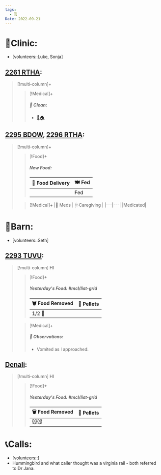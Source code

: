 ```yaml
---
tags:
  - 🗒️
Date: 2022-09-21
---
```


# 🏥Clinic:
- [volunteers::Luke, Sonja]

## [2261 RTHA](../RARE%20Birds/2261%20RTHA.md):
> [!multi-column]+
>
>> [!Medical]+
>>##### 🫧 Clean:
>> - [🧼🏠](../Admin/Codes/Moved%20to%20clean%20cage.md)

## [2295 BDOW](../RARE%20Birds/2295%20BDOW.md), [2296 RTHA](../RARE%20Birds/2296%20RTHA.md):
> [!multi-column]+
>
>> [!Food]+
>> ##### New Food:
>> |🚚 Food Delivery| 🍽️ Fed|
>> |---|---|
>>||Fed
>
>> [!Medical]+
>> |💊 Meds | 🩺Caregiving |
>> |---|---|
>> |Medicated|

# 🏡Barn:
- [volunteers::Seth]

## [2293 TUVU](../RARE%20Birds/2293%20TUVU.md):
> [!multi-column] HI
>
>> [!Food]+
>> ##### Yesterday's Food: #mcl/list-grid
>> |🗑️ Food Removed| 💩 Pellets
>> |---|---|
>>|1/2 🐀|
>
>> [!Medical]+
>> ##### 🔭 Observations:
>> - Vomited as I approached.

## [Denali](../RARE%20Birds/Ed%20Birds/Denali.md):
> [!multi-column] HI
>
>> [!Food]+
>> ##### Yesterday's Food: #mcl/list-grid
>> |🗑️ Food Removed| 💩 Pellets
>> |---|---|
>>|🐭🐭|

# 📞Calls:
- [volunteers::]
- Hummingbird and what caller thought was a virginia rail - both referred to Dr Jana.
